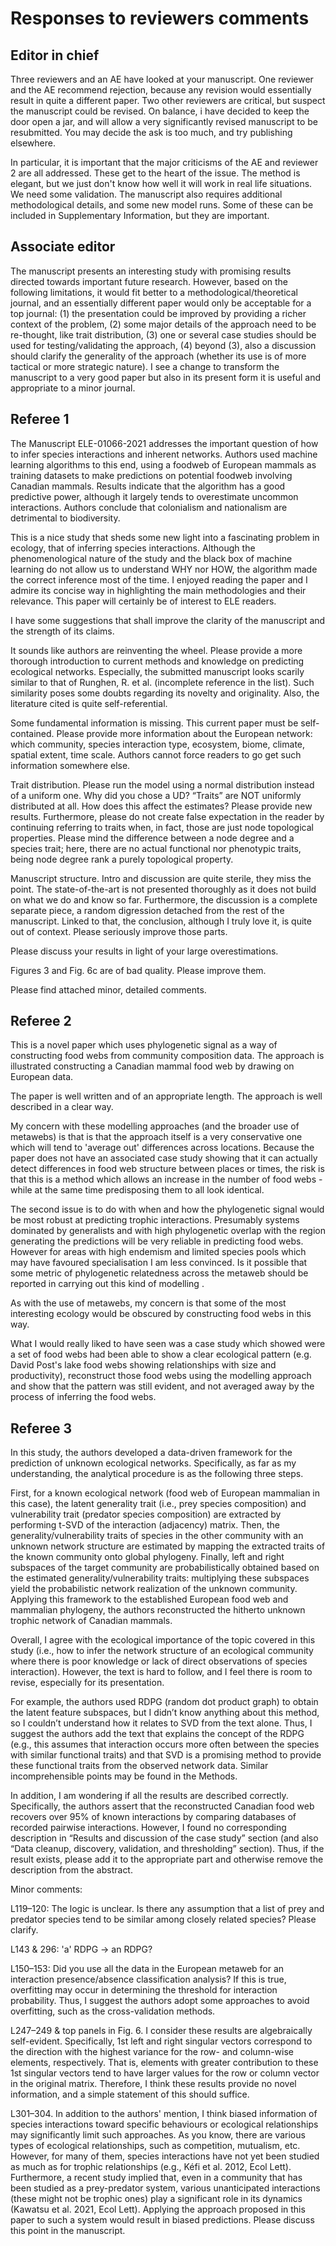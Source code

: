 # Responses to reviewers comments

## Editor in chief

Three reviewers and an AE have looked at your manuscript. One reviewer and the
AE recommend rejection, because any revision would essentially result in quite a
different paper. Two other reviewers are critical, but suspect the manuscript
could be revised.  On balance, i have decided to keep the door open a jar, and
will allow a very significantly revised manuscript to be resubmitted. You may
decide the ask is too much, and try publishing elsewhere.

In particular, it is important that the major criticisms of the AE and reviewer
2 are all addressed. These get to the heart of the issue. The method is elegant,
but we just don't know how well it will work in real life situations. We need
some validation. The manuscript also requires additional methodological details,
and some new model runs. Some of these can be included in Supplementary
Information, but they are important.

## Associate editor

The manuscript presents an interesting study with promising results directed
towards important future research. However, based on the following limitations,
it would fit better to a methodological/theoretical journal, and an essentially
different paper would only be acceptable for a top journal: (1) the presentation
could be improved by providing a richer context of the problem, (2) some major
details of the approach need to be re-thought, like trait distribution, (3) one
or several case studies should be used for testing/validating the approach, (4)
beyond (3), also a discussion should clarify the generality of the approach
(whether its use is of more tactical or more strategic nature). I see a change
to transform the manuscript to a very good paper but also in its present form it
is useful and appropriate to a minor journal.

## Referee 1

The Manuscript ELE-01066-2021 addresses the important question of how to infer
species interactions and inherent networks. Authors used machine learning
algorithms to this end, using a foodweb of European mammals as training datasets
to make predictions on potential foodweb involving Canadian mammals. Results
indicate that the algorithm has a good predictive power, although it largely
tends to overestimate uncommon interactions. Authors conclude that colonialism
and nationalism are detrimental to biodiversity.

This is a nice study that sheds some new light into a fascinating problem in
ecology, that of inferring species interactions. Although the phenomenological
nature of the study and the black box of machine learning do not allow us to
understand WHY nor HOW, the algorithm made the correct inference most of the
time. I enjoyed reading the paper and I admire its concise way in highlighting
the main methodologies and their relevance. This paper will certainly be of
interest to ELE readers.

I have some suggestions that shall improve the clarity of the manuscript and the
strength of its claims.

It sounds like authors are reinventing the wheel. Please provide a more thorough
introduction to current methods and knowledge on predicting ecological networks.
Especially, the submitted manuscript looks scarily similar to that of Runghen,
R. et al. (incomplete reference in the list). Such similarity poses some doubts
regarding its novelty and originality. Also, the literature cited is quite
self-referential.

Some fundamental information is missing. This current paper must be
self-contained. Please provide more information about the European network:
which community, species interaction type, ecosystem, biome, climate, spatial
extent, time scale. Authors cannot force readers to go get such information
somewhere else.

Trait distribution. Please run the model using a normal distribution instead of
a uniform one. Why did you chose a UD? “Traits” are NOT uniformly distributed at
all. How does this affect the estimates? Please provide new results.
Furthermore, please do not create false expectation in the reader by continuing
referring to traits when, in fact, those are just node topological properties.
Please mind the difference between a node degree and a species trait; here,
there are no actual functional nor phenotypic traits, being node degree rank a
purely topological property.

Manuscript structure. Intro and discussion are quite sterile, they miss the
point. The state-of-the-art is not presented thoroughly as it does not build on
what we do and know so far. Furthermore, the discussion is a complete separate
piece, a random digression detached from the rest of the manuscript. Linked to
that, the conclusion, although I truly love it, is quite out of context. Please
seriously improve those parts.

Please discuss your results in light of your large overestimations.

Figures 3 and Fig. 6c are of bad quality. Please improve them.

Please find attached minor, detailed comments.

## Referee 2

This is a novel paper which uses phylogenetic signal as a way of constructing
food webs from community composition data. The approach is illustrated
constructing a Canadian mammal food web by drawing on European data.

The paper is well written and of an appropriate length. The approach is well
described in a clear way.

My concern with these modelling approaches (and the broader use of metawebs) is
that is that the approach itself is a very conservative one which will tend to
'average out' differences across locations. Because the paper does not have an
associated case study showing that it can actually detect differences in food
web structure between places or times, the risk is that this is a method which
allows an increase in the number of food webs - while at the same time
predisposing them to all look identical.

The second issue is to do with when and how the phylogenetic signal would be
most robust at predicting trophic interactions. Presumably systems dominated by
generalists  and with high phylogenetic overlap with the region generating the
predictions will be very reliable in predicting food webs. However for areas
with high endemism and limited species pools which may have favoured
specialisation I am less convinced. Is it possible that some metric of
phylogenetic relatedness across the metaweb should be reported in carrying out
this kind of modelling .

As with the use of metawebs, my concern is that some of the most interesting
ecology would be obscured by constructing food webs in this way.

What I would really liked to have seen was a case study which showed were a set
of food webs had been able to show a clear ecological pattern (e.g. David Post's
lake food webs showing relationships with size and productivity), reconstruct
those food webs using the modelling approach and show that the pattern was still
evident, and not averaged away by the process of inferring the food webs.

## Referee 3

In this study, the authors developed a data-driven framework for the prediction
of unknown ecological networks. Specifically, as far as my understanding, the
analytical procedure is as the following three steps.

First, for a known ecological network (food web of European mammalian in this
case), the latent generality trait (i.e., prey species composition) and
vulnerability trait (predator species composition) are extracted by performing
t-SVD of the interaction (adjacency) matrix. Then, the generality/vulnerability
traits of species in the other community with an unknown network structure are
estimated by mapping the extracted traits of the known community onto global
phylogeny. Finally, left and right subspaces of the target community are
probabilistically obtained based on the estimated generality/vulnerability
traits: multiplying these subspaces yield the probabilistic network realization
of the unknown community. Applying this framework to the established European
food web and mammalian phylogeny, the authors reconstructed the hitherto unknown
trophic network of Canadian mammals.

Overall, I agree with the ecological importance of the topic covered in this
study (i.e., how to infer the network structure of an ecological community where
there is poor knowledge or lack of direct observations of species interaction).
However, the text is hard to follow, and I feel there is room to revise,
especially for its presentation.

For example, the authors used RDPG (random dot product graph) to obtain the
latent feature subspaces, but I didn’t know anything about this method, so I
couldn’t understand how it relates to SVD from the text alone. Thus, I suggest
the authors add the text that explains the concept of the RDPG (e.g., this
assumes that interaction occurs more often between the species with similar
functional traits) and that SVD is a promising method to provide these
functional traits from the observed network data. Similar incomprehensible
points may be found in the Methods.

In addition, I am wondering if all the results are described correctly.
Specifically, the authors assert that the reconstructed Canadian food web
recovers over 95% of known interactions by comparing databases of recorded
pairwise interactions. However, I found no corresponding description in “Results
and discussion of the case study” section (and also “Data cleanup, discovery,
validation, and thresholding” section). Thus, if the result exists, please add
it to the appropriate part and otherwise remove the description from the
abstract.

Minor comments:

L119–120: The logic is unclear. Is there any assumption that a list of prey and
predator species tend to be similar among closely related species? Please
clarify.

L143 & 296: 'a' RDPG -> an RDPG?

L150–153: Did you use all the data in the European metaweb for an interaction
presence/absence classification analysis? If this is true, overfitting may occur
in determining the threshold for interaction probability. Thus, I suggest the
authors adopt some approaches to avoid overfitting, such as the cross-validation
methods.

L247–249 & top panels in Fig. 6. I consider these results are algebraically
self-evident. Specifically, 1st left and right singular vectors correspond to
the direction with the highest variance for the row- and column-wise elements,
respectively. That is, elements with greater contribution to these 1st singular
vectors tend to have larger values for the row or column vector in the original
matrix. Therefore, I think these results provide no novel information, and a
simple statement of this should suffice.

L301–304. In addition to the authors' mention, I think biased information of
species interactions toward specific behaviours or ecological relationships may
significantly limit such approaches. As you know, there are various types of
ecological relationships, such as competition, mutualism, etc. However, for many
of them, species interactions have not yet been studied as much as for trophic
relationships (e.g., Kéfi et al. 2012, Ecol Lett). Furthermore, a recent study
implied that, even in a community that has been studied as a prey-predator
system, various unanticipated interactions (these might not be trophic ones)
play a significant role in its dynamics (Kawatsu et al. 2021, Ecol Lett).
Applying the approach proposed in this paper to such a system would result in
biased predictions. Please discuss this point in the manuscript.

